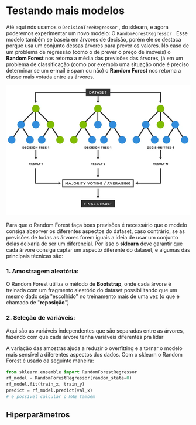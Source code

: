 # Testando mais modelos

Até aqui nós usamos o 
`DecisionTreeRegressor`
 , do sklearn, e agora poderemos experimentar um novo modelo: O 
`RandomForestRegressor`
. Esse modelo também se baseia em árvores de decisão, porém ele se destaca porque usa um conjunto dessas árvores para prever os valores. No caso de um problema de regressão (como o de prever o preço de imóveis) o **Random Forest** nos retorna a média das previsões das árvores, já em um problema de classificação (como por exemplo uma situação onde é preciso determinar se um e-mail é spam ou não) o **Random Forest** nos retorna a classe mais votada entre as árvores.

![](random-forest-algorithm-random-forest.webp)

Para que o Random Forest faça boas previsões é necessário que o modelo consiga absorver os diferentes aspectos do dataset, caso contrário, se as previsões de todas as árvores forem iguais a ideia de usar um conjunto delas deixaria de ser um diferencial. Por isso o **sklearn** deve garantir que cada árvore consiga captar um aspecto diferente do dataset, e algumas das principais técnicas são:

### 1. Amostragem aleatória: 
O Random Forest utiliza o método de **Bootstrap**, onde cada árvore é treinada com um fragmento aleatório do dataset possibilitando que um mesmo dado seja "escolhido" no treinamento mais de uma vez (o que é chamado de "**reposição**")

### 2. Seleção de variáveis:
Aqui são as variáveis independentes que são separadas entre as árvores, fazendo com que cada árvore tenha variáveis diferentes pra lidar

A variação das amostras ajuda a reduzir o overfitting e a tornar o modelo mais sensível a diferentes aspectos dos dados. Com o sklearn o Random Forest é usado da seguinte maneira:

```python
from sklearn.ensemble import RandomForestRegressor
rf_model = RandomForestRegressor(random_state=0)
rf_model.fit(train_x, train_y)
predict = rf_model.predict(val_x)
# é possível calcular o MAE também
```

## Hiperparâmetros